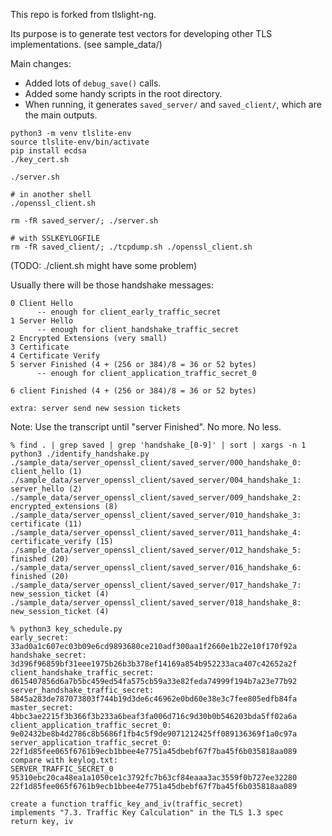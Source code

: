 This repo is forked from tlslight-ng.

Its purpose is to generate test vectors for developing other TLS implementations. (see sample_data/)

Main changes:
- Added lots of `debug_save()` calls.
- Added some handy scripts in the root directory.
- When running, it generates `saved_server/` and `saved_client/`, which are the main outputs.

```
python3 -m venv tlslite-env
source tlslite-env/bin/activate
pip install ecdsa
./key_cert.sh

./server.sh

# in another shell
./openssl_client.sh
```

```
rm -fR saved_server/; ./server.sh

# with SSLKEYLOGFILE
rm -fR saved_client/; ./tcpdump.sh ./openssl_client.sh  
```

(TODO: ./client.sh might have some problem)



Usually there will be those handshake messages:
```
0 Client Hello
      -- enough for client_early_traffic_secret
1 Server Hello
      -- enough for client_handshake_traffic_secret
2 Encrypted Extensions (very small)
3 Certificate
4 Certificate Verify
5 server Finished (4 + (256 or 384)/8 = 36 or 52 bytes)
      -- enough for client_application_traffic_secret_0

6 client Finished (4 + (256 or 384)/8 = 36 or 52 bytes)

extra: server send new session tickets
```

Note: Use the transcript until "server Finished". No more. No less.


```
% find . | grep saved | grep 'handshake_[0-9]' | sort | xargs -n 1 python3 ./identify_handshake.py
./sample_data/server_openssl_client/saved_server/000_handshake_0: client_hello (1)
./sample_data/server_openssl_client/saved_server/004_handshake_1: server_hello (2)
./sample_data/server_openssl_client/saved_server/009_handshake_2: encrypted_extensions (8)
./sample_data/server_openssl_client/saved_server/010_handshake_3: certificate (11)
./sample_data/server_openssl_client/saved_server/011_handshake_4: certificate_verify (15)
./sample_data/server_openssl_client/saved_server/012_handshake_5: finished (20)
./sample_data/server_openssl_client/saved_server/016_handshake_6: finished (20)
./sample_data/server_openssl_client/saved_server/017_handshake_7: new_session_ticket (4)
./sample_data/server_openssl_client/saved_server/018_handshake_8: new_session_ticket (4)
```

```
% python3 key_schedule.py
early_secret:  33ad0a1c607ec03b09e6cd9893680ce210adf300aa1f2660e1b22e10f170f92a
handshake_secret:  3d396f96859bf31eee1975b26b3b378ef14169a854b952233aca407c42652a2f
client_handshake_traffic_secret:  d615407856d6a7b5bc459ed54fa575cb59a33e82feda74999f194b7a23e77b92
server_handshake_traffic_secret:  5845a283de787073803f744b19d3de6c46962e0bd60e38e3c7fee805edfb84fa
master_secret:  4bbc3ae2215f3b366f3b233a6beaf3fa006d716c9d30b0b546203bda5ff02a6a
client_application_traffic_secret_0:  9e02432be8b4d2786c8b5686f1fb4c5f9de9071212425ff089136369f1a0c97a
server_application_traffic_secret_0:  22f1d85fee065f6761b9ecb1bbee4e7751a45dbebf67f7ba45f6b035818aa089
compare with keylog.txt:
SERVER_TRAFFIC_SECRET_0 95310ebc20ca48ea1a1050ce1c3792fc7b63cf84eaaa3ac3559f0b727ee32280 22f1d85fee065f6761b9ecb1bbee4e7751a45dbebf67f7ba45f6b035818aa089
```


```
create a function traffic_key_and_iv(traffic_secret)
implements "7.3. Traffic Key Calculation" in the TLS 1.3 spec
return key, iv
```
